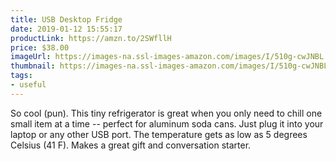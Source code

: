 ```yaml
---
title: USB Desktop Fridge
date: 2019-01-12 15:55:17
productLink: https://amzn.to/2SWfllH
price: $38.00
imageUrl: https://images-na.ssl-images-amazon.com/images/I/510g-cwJNBL.jpg
thumbnail: https://images-na.ssl-images-amazon.com/images/I/510g-cwJNBL._SR600,315_.jpg
tags:
- useful
---
```


So cool (pun). This tiny refrigerator is great when you only need to chill one small item at a time -- perfect for aluminum soda cans. Just plug it into your laptop or any other USB port. The temperature gets as low as 5 degrees Celsius (41 F). Makes a great gift and conversation starter.